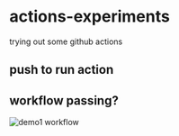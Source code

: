 # actions-experiments
trying out some github actions

## push to run action

## workflow passing?
![demo1 workflow](https://github.com/dalcinj/actions-experiments/actions/workflows/github-actions-demo1.yml/badge.svg)